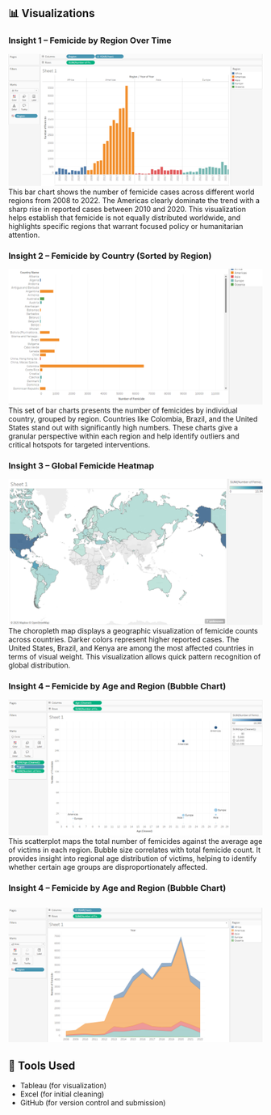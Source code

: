 ## 📊 Visualizations

### Insight 1 – Femicide by Region Over Time
![Insight 1](visualizations/Insight%201.png)
This bar chart shows the number of femicide cases across different world regions from 2008 to 2022. The Americas clearly dominate the trend with a sharp rise in reported cases between 2010 and 2020. This visualization helps establish that femicide is not equally distributed worldwide, and highlights specific regions that warrant focused policy or humanitarian attention.


### Insight 2 – Femicide by Country (Sorted by Region)
![Insight 2a](visualizations/Insight%202a.png)
This set of bar charts presents the number of femicides by individual country, grouped by region. Countries like Colombia, Brazil, and the United States stand out with significantly high numbers. These charts give a granular perspective within each region and help identify outliers and critical hotspots for targeted interventions.


### Insight 3 – Global Femicide Heatmap
![Insight 3](visualizations/Insight%203.png)
The choropleth map displays a geographic visualization of femicide counts across countries. Darker colors represent higher reported cases. The United States, Brazil, and Kenya are among the most affected countries in terms of visual weight. This visualization allows quick pattern recognition of global distribution.


### Insight 4 – Femicide by Age and Region (Bubble Chart)
![Insight 4](visualizations/Insight%204.png)
This scatterplot maps the total number of femicides against the average age of victims in each region. Bubble size correlates with total femicide count. It provides insight into regional age distribution of victims, helping to identify whether certain age groups are disproportionately affected.

### Insight 4 – Femicide by Age and Region (Bubble Chart)
![Insight 4](visualizations/Insight%205.png)
---

## 🔧 Tools Used

- Tableau (for visualization)
- Excel (for initial cleaning)
- GitHub (for version control and submission)
